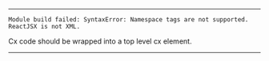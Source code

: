 ---------------

`Module build failed: SyntaxError: Namespace tags are not supported. ReactJSX is not XML.`

Cx code should be wrapped into a top level cx element.
 
---------------
